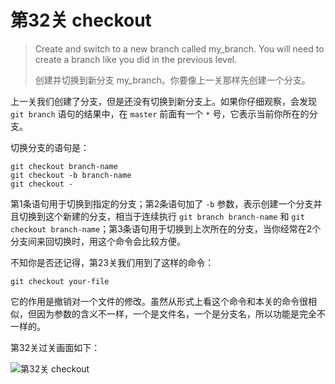 
# 第32关 checkout

> Create and switch to a new branch called my_branch.  You will need to create a branch like you did in the previous level.
>
> 创建并切换到新分支 my_branch。你要像上一关那样先创建一个分支。

上一关我们创建了分支，但是还没有切换到新分支上。如果你仔细观察，会发现 `git branch` 语句的结果中，在 `master` 前面有一个 `*` 号，它表示当前你所在的分支。

切换分支的语句是：

```shell
git checkout branch-name
git checkout -b branch-name
git checkout -
```

第1条语句用于切换到指定的分支；第2条语句加了 `-b` 参数，表示创建一个分支并且切换到这个新建的分支，相当于连续执行 `git branch branch-name` 和 `git checkout branch-name`；第3条语句用于切换到上次所在的分支，当你经常在2个分支间来回切换时，用这个命令会比较方便。

不知你是否还记得，第23关我们用到了这样的命令：

```shell
git checkout your-file
```

它的作用是撤销对一个文件的修改。虽然从形式上看这个命令和本关的命令很相似，但因为参数的含义不一样，一个是文件名，一个是分支名，所以功能是完全不一样的。

第32关过关画面如下：

![第32关 checkout](../images/level-32-checkout.png)
